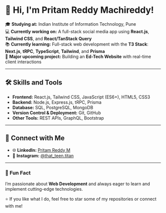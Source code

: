 # 👋 Hi, I'm Pritam Reddy Machireddy!  

🎓 **Studying at:** Indian Institute of Information Technology, Pune  
💻 **Currently working on:** A full-stack social media app using **React.js**, **Tailwind CSS**, and **React/TanStack Query**  
📚 **Currently learning:** Full-stack web development with the **T3 Stack**: **Next.js**, **tRPC**, **TypeScript**, **Tailwind**, and **Prisma**  
🚀 **Major upcoming project:** Building an **Ed-Tech Website** with real-time client interactions  

---

## 🛠️ Skills and Tools  
- **Frontend:** React.js, Tailwind CSS, JavaScript (ES6+), HTML5, CSS3  
- **Backend:** Node.js, Express.js, tRPC, Prisma  
- **Database:** SQL, PostgreSQL, MongoDB  
- **Version Control & Deployment:** Git, GitHub  
- **Other Tools:** REST APIs, GraphQL, Bootstrap  

---

## 🌟 Connect with Me  
- 🌐 **LinkedIn:** [Pritam Reddy M](https://www.linkedin.com/in/pritam-reddy-m)  
- 📸 **Instagram:** [@that_teen.titan](https://www.instagram.com/that_teen.titan)  

---

### 🌱 Fun Fact  
I’m passionate about **Web Development** and always eager to learn and implement cutting-edge technologies.  

⭐ If you like what I do, feel free to star some of my repositories or connect with me!
